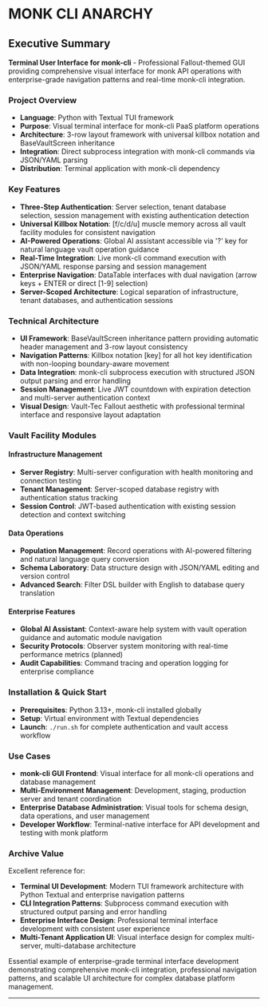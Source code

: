 # MONK CLI ANARCHY

## Executive Summary

**Terminal User Interface for monk-cli** - Professional Fallout-themed GUI providing comprehensive visual interface for monk API operations with enterprise-grade navigation patterns and real-time monk-cli integration.

### Project Overview
- **Language**: Python with Textual TUI framework
- **Purpose**: Visual terminal interface for monk-cli PaaS platform operations
- **Architecture**: 3-row layout framework with universal killbox notation and BaseVaultScreen inheritance
- **Integration**: Direct subprocess integration with monk-cli commands via JSON/YAML parsing
- **Distribution**: Terminal application with monk-cli dependency

### Key Features
- **Three-Step Authentication**: Server selection, tenant database selection, session management with existing authentication detection
- **Universal Killbox Notation**: [f/c/d/u] muscle memory across all vault facility modules for consistent navigation
- **AI-Powered Operations**: Global AI assistant accessible via '?' key for natural language vault operation guidance
- **Real-Time Integration**: Live monk-cli command execution with JSON/YAML response parsing and session management
- **Enterprise Navigation**: DataTable interfaces with dual navigation (arrow keys + ENTER or direct [1-9] selection)
- **Server-Scoped Architecture**: Logical separation of infrastructure, tenant databases, and authentication sessions

### Technical Architecture
- **UI Framework**: BaseVaultScreen inheritance pattern providing automatic header management and 3-row layout consistency
- **Navigation Patterns**: Killbox notation [key] for all hot key identification with non-looping boundary-aware movement
- **Data Integration**: monk-cli subprocess execution with structured JSON output parsing and error handling
- **Session Management**: Live JWT countdown with expiration detection and multi-server authentication context
- **Visual Design**: Vault-Tec Fallout aesthetic with professional terminal interface and responsive layout adaptation

### Vault Facility Modules

#### **Infrastructure Management**
- **Server Registry**: Multi-server configuration with health monitoring and connection testing
- **Tenant Management**: Server-scoped database registry with authentication status tracking
- **Session Control**: JWT-based authentication with existing session detection and context switching

#### **Data Operations**
- **Population Management**: Record operations with AI-powered filtering and natural language query conversion
- **Schema Laboratory**: Data structure design with JSON/YAML editing and version control
- **Advanced Search**: Filter DSL builder with English to database query translation

#### **Enterprise Features**
- **Global AI Assistant**: Context-aware help system with vault operation guidance and automatic module navigation
- **Security Protocols**: Observer system monitoring with real-time performance metrics (planned)
- **Audit Capabilities**: Command tracing and operation logging for enterprise compliance

### Installation & Quick Start
- **Prerequisites**: Python 3.13+, monk-cli installed globally
- **Setup**: Virtual environment with Textual dependencies
- **Launch**: `./run.sh` for complete authentication and vault access workflow

### Use Cases
- **monk-cli GUI Frontend**: Visual interface for all monk-cli operations and database management
- **Multi-Environment Management**: Development, staging, production server and tenant coordination
- **Enterprise Database Administration**: Visual tools for schema design, data operations, and user management
- **Developer Workflow**: Terminal-native interface for API development and testing with monk platform

### Archive Value
Excellent reference for:
- **Terminal UI Development**: Modern TUI framework architecture with Python Textual and enterprise navigation patterns
- **CLI Integration Patterns**: Subprocess command execution with structured output parsing and error handling
- **Enterprise Interface Design**: Professional terminal interface development with consistent user experience
- **Multi-Tenant Application UI**: Visual interface design for complex multi-server, multi-database architecture

Essential example of enterprise-grade terminal interface development demonstrating comprehensive monk-cli integration, professional navigation patterns, and scalable UI architecture for complex database platform management.

---

